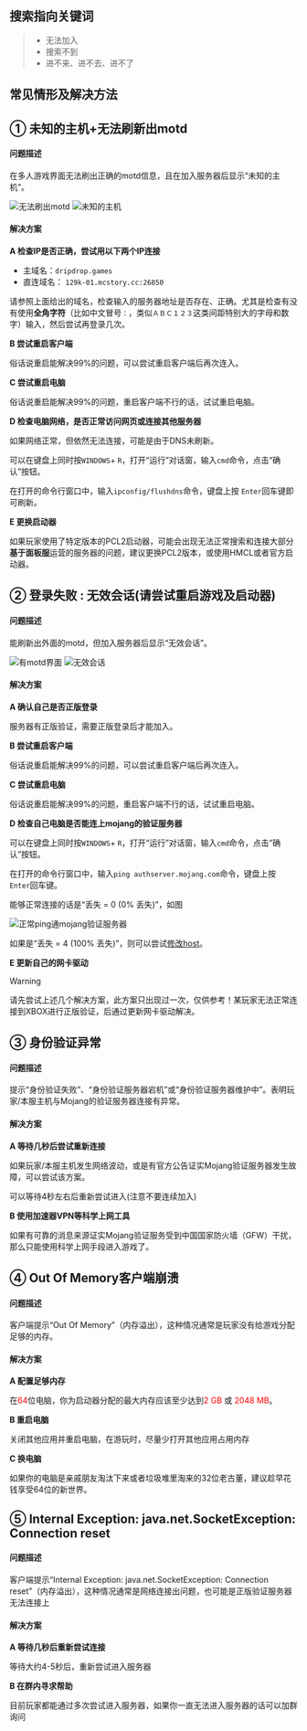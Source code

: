 ## 搜索指向关键词
> - 无法加入
> - 搜索不到
> - 进不来、进不去、进不了

## 常见情形及解决方法

## ① 未知的主机+无法刷新出motd
#### 问题描述
在多人游戏界面无法刷出正确的motd信息，且在加入服务器后显示“未知的主机”。

![无法刷出motd](pics/nomotd.png)
![未知的主机](pics/unknown%20host.png)
#### 解决方案
**A 检查IP是否正确，尝试用以下两个IP连接**

+ 主域名：`dripdrop.games`
+ 直连域名： `129k-01.mcstory.cc:26850`

请参照上面给出的域名，检查输入的服务器地址是否存在、正确。尤其是检查有没有使用**全角字符**（比如中文冒号`：`，类似`ＡＢＣ１２３`这类间距特别大的字母和数字）输入，然后尝试再登录几次。

**B 尝试重启客户端**

俗话说重启能解决99%的问题，可以尝试重启客户端后再次连入。

**C 尝试重启电脑**

俗话说重启能解决99%的问题，重启客户端不行的话，试试重启电脑。


**D 检查电脑网络，是否正常访问网页或连接其他服务器**

如果网络正常，但依然无法连接，可能是由于DNS未刷新。

可以在键盘上同时按`WINDOWS`+ `R`，打开“运行”对话窗，输入`cmd`命令，点击“确认”按钮。

在打开的命令行窗口中，输入`ipconfig/flushdns`命令，键盘上按 `Enter`回车键即可刷新。

**E 更换启动器**

如果玩家使用了特定版本的PCL2启动器，可能会出现无法正常搜索和连接大部分**基于面板服**运营的服务器的问题，建议更换PCL2版本，或使用HMCL或者官方启动器。

## ② 登录失败 : 无效会话(请尝试重启游戏及启动器) 
#### 问题描述
能刷新出外面的motd，但加入服务器后显示“无效会话”。

![有motd界面](pics/havemotd.png)
![无效会话](pics/nomojanglogin.png)
#### 解决方案
**A 确认自己是否正版登录**

服务器有正版验证，需要正版登录后才能加入。

**B 尝试重启客户端**

俗话说重启能解决99%的问题，可以尝试重启客户端后再次连入。

**C 尝试重启电脑**

俗话说重启能解决99%的问题，重启客户端不行的话，试试重启电脑。

**D 检查自己电脑是否能连上mojang的验证服务器**

可以在键盘上同时按`WINDOWS`+ `R`，打开“运行”对话窗，输入`cmd`命令，点击“确认”按钮。

在打开的命令行窗口中，输入`ping authserver.mojang.com`命令，键盘上按 `Enter`回车键。

能够正常连接的话是“丢失 = 0 (0% 丢失)”，如图

![正常ping通mojang验证服务器](pics/canping.png)

如果是“丢失 = 4 (100% 丢失)”，则可以尝试[修改host](https://www.bilibili.com/read/cv15851058/)。

**E 更新自己的网卡驱动**
> [!warning] 
> 请先尝试上述几个解决方案，此方案只出现过一次，仅供参考！某玩家无法正常连接到XBOX进行正版验证，后通过更新网卡驱动解决。

## ③ 身份验证异常

#### 问题描述

提示“身份验证失败”、“身份验证服务器宕机”或“身份验证服务器维护中”。表明玩家/本服主机与Mojang的验证服务器连接有异常。

#### 解决方案

**A 等待几秒后尝试重新连接**

如果玩家/本服主机发生网络波动，或是有官方公告证实Mojang验证服务器发生故障，可以尝试该方案。

可以等待4秒左右后重新尝试进入(注意不要连续加入)

**B 使用加速器VPN等科学上网工具**

如果有可靠的消息来源证实Mojang验证服务受到中国国家防火墙（GFW）干扰，那么只能使用科学上网手段进入游戏了。

## ④ Out Of Memory客户端崩溃

#### 问题描述

客户端提示“Out Of Memory”（内存溢出），这种情况通常是玩家没有给游戏分配足够的内存。

#### 解决方案

**A 配置足够内存**

在<font color=red>64</font>位电脑，你为启动器分配的最大内存应该至少达到<font color=red>2 GB</font> 或 <font color=red>2048 MB</font>。

**B 重启电脑**

关闭其他应用并重启电脑，在游玩时，尽量少打开其他应用占用内存

**C 换电脑**

如果你的电脑是亲戚朋友淘汰下来或者垃圾堆里淘来的32位老古董，建议趁早花钱享受64位的新世界。

## ⑤ Internal Exception: java.net.SocketException: Connection reset

#### 问题描述

客户端提示“Internal Exception: java.net.SocketException: Connection reset”（内存溢出），这种情况通常是网络连接出问题，也可能是正版验证服务器无法连接上

#### 解决方案

**A 等待几秒后重新尝试连接**

等待大约4-5秒后，重新尝试进入服务器

**B 在群内寻求帮助**

目前玩家都能通过多次尝试进入服务器，如果你一直无法进入服务器的话可以加群询问
